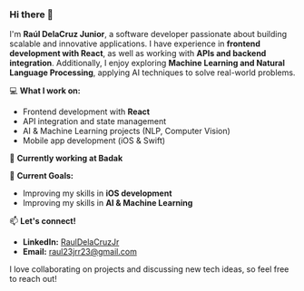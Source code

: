 ### Hi there 👋  

I'm **Raúl DelaCruz Junior**, a software developer passionate about building scalable and innovative applications. I have experience in **frontend development with React**, as well as working with **APIs and backend integration**. Additionally, I enjoy exploring **Machine Learning and Natural Language Processing**, applying AI techniques to solve real-world problems.  

💻 **What I work on:**  
- Frontend development with **React**  
- API integration and state management  
- AI & Machine Learning projects (NLP, Computer Vision)  
- Mobile app development (iOS & Swift)  

🏢 **Currently working at Badak**  

🚀 **Current Goals:**  
 
- Improving my skills in **iOS development**  
- Improving my skills in **AI & Machine Learning**   

📫 **Let's connect!**  
- **LinkedIn:** [RaulDelaCruzJr](https://www.linkedin.com/in/raul-delacruz-jr/)  
- **Email:** raul23jrr23@gmail.com  

I love collaborating on projects and discussing new tech ideas, so feel free to reach out!  

